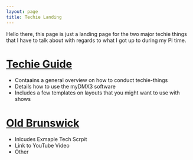 ```yaml
---
layout: page
title: Techie Landing
---
```


Hello there, this page is just a landing page for the two major techie things that I have to talk about with regards to what I got up to during my PI time.

# [Techie Guide](techieGuide)
- Contaains a general overview on how to conduct techie-things
- Details how to use the myDMX3 software
- Includes a few templates on layouts that you might want to use with shows



# [Old Brunswick](oldBrunswick)
- Inlcudes Exmaple Tech Scrpit
- Link to YouTube Video
- Other